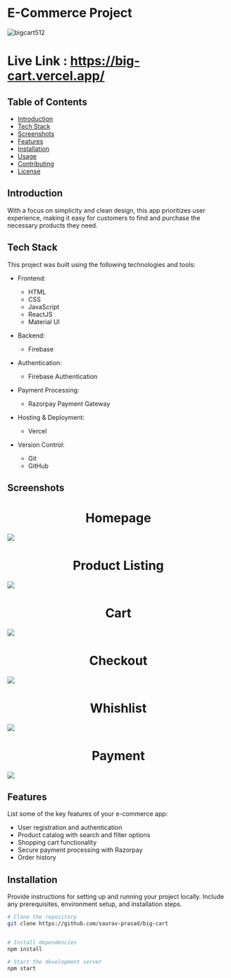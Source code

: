 # E-Commerce Project
![bigcart512](https://github.com/saurav-prasad/big-cart/assets/70149386/2e79176f-698b-4a5d-9b28-04721c0a4847)

# Live Link : https://big-cart.vercel.app/

## Table of Contents
- [Introduction](#ntroduction)
- [Tech Stack](#tech-stack)
- [Screenshots](#screenshots)
- [Features](#features)
- [Installation](#installation)
- [Usage](#usage)
- [Contributing](#contributing)
- [License](#license)

## Introduction

With a focus on simplicity and clean design, this app prioritizes user experience, making it easy for customers to find and purchase the necessary products they need.
## Tech Stack

This project was built using the following technologies and tools:

- Frontend:
  - HTML
  - CSS
  - JavaScript
  - ReactJS
  - Material UI
  

- Backend:
  - Firebase

- Authentication:
  - Firebase Authentication

- Payment Processing:
  - Razorpay Payment Gateway

- Hosting & Deployment:
  - Vercel

- Version Control:
  - Git
  - GitHub

## Screenshots

<h1 align='center'>Homepage</h1>
<img src='https://github.com/saurav-prasad/big-cart/assets/70149386/6fe7abab-ad9a-4271-964e-d1bc67894620'/>

<h1 align='center'>Product Listing</h1>
<img src='https://github.com/saurav-prasad/big-cart/assets/70149386/d56fe9e9-ac79-4ee1-b235-870b670c3dc4'/>

<h1 align='center'>Cart</h1>
<img src='https://github.com/saurav-prasad/big-cart/assets/70149386/a506209b-dcd1-45a7-8572-1ad977e1c132' />

<h1 align='center'>Checkout</h1>
<img src='https://github.com/saurav-prasad/big-cart/assets/70149386/788f10b5-917d-4da6-84b1-cd00eb6a23f3' />

<h1 align='center'>Whishlist</h1>
<img src='https://github.com/saurav-prasad/big-cart/assets/70149386/4f8f7840-6a58-47c5-9f35-2d979af184d7' />
<h1 align='center'>Payment</h1>
<img src='https://github.com/saurav-prasad/big-cart/assets/70149386/5e9cd1fe-6078-4967-831e-238491ec35b0'/>

## Features


List some of the key features of your e-commerce app:

- User registration and authentication
- Product catalog with search and filter options
- Shopping cart functionality
- Secure payment processing with Razorpay
- Order history

## Installation

Provide instructions for setting up and running your project locally. Include any prerequisites, environment setup, and installation steps.

```bash
# Clone the repository
git clone https://github.com/saurav-prasad/big-cart


# Install dependencies
npm install

# Start the development server
npm start
